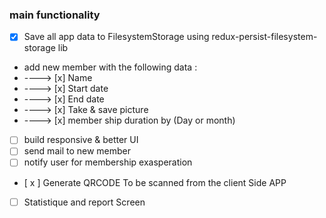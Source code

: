 ### main functionality

- [x] Save all app data to FilesystemStorage using redux-persist-filesystem-storage lib
- add new member with the following data :
- ----> [x] Name
- ----> [x] Start date
- ----> [x] End date
- ----> [x] Take & save picture
- ----> [x] member ship duration by (Day or month)

- [ ] build responsive & better UI
- [ ] send mail to new member
- [ ] notify user for membership exasperation
- [ x ] Generate QRCODE To be scanned from the client Side APP
- [ ] Statistique and report Screen
